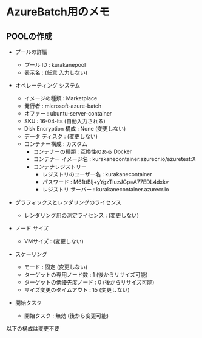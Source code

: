 # AzureBatch用のメモ

## POOLの作成
* プールの詳細
  * プール ID : kurakanepool
  * 表示名 : (任意 入力しない)

* オペレーティング システム
  * イメージの種類 : Marketplace
  * 発行者 : microsoft-azure-batch
  * オファー : ubuntu-server-container
  * SKU : 16-04-lts (自動入力される)
  * Disk Encryption 構成 : None (変更しない)
  * データ ディスク : (変更しない)
  * コンテナー構成 : カスタム 
    * コンテナーの種類 : 互換性のある Docker
    * コンテナー イメージ名 : kurakanecontainer.azurecr.io/azuretest:X
    * コンテナレジストリー
      * レジストリのユーザー名 : kurakanecontainer
      * パスワード : M61ttBIj+yYgzTiuzJGp=A77EDL4dxkv
      * レジストリ サーバー : kurakanecontainer.azurecr.io
* グラフィックスとレンダリングのライセンス
  * レンダリング用の測定ライセンス : (変更しない)
* ノード サイズ
  * VMサイズ : (変更しない)
* スケーリング
  * モード : 固定 (変更しない)
  * ターゲットの専用ノード数 : 1 (後からリサイズ可能)
  * ターゲットの低優先度ノード : 0 (後からリサイズ可能)
  * サイズ変更のタイムアウト : 15 (変更しない)
* 開始タスク
  * 開始タスク : 無効 (後から変更可能)
  
以下の構成は変更不要
